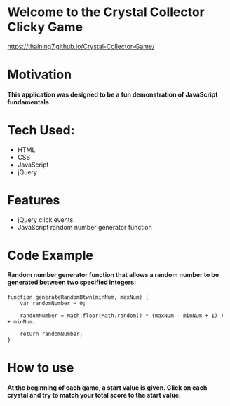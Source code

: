 # Welcome to the Crystal Collector Clicky Game

https://thaining7.github.io/Crystal-Collector-Game/

# Motivation

#### This application was designed to be a fun demonstration of JavaScript fundamentals

# Tech Used:

* HTML
* CSS
* JavaScript
* jQuery

# Features

* jQuery click events
* JavaScript random number generator function

# Code Example

#### Random number generator function that allows a random number to be generated between two specified integers:

```
function generateRandomBtwn(minNum, maxNum) {
    var randomNumber = 0;
 
    randomNumber = Math.floor(Math.random() * (maxNum - minNum + 1) ) + minNum;

    return randomNumber;
}
```

# How to use

#### At the beginning of each game, a start value is given. Click on each crystal and try to match your total score to the start value.
